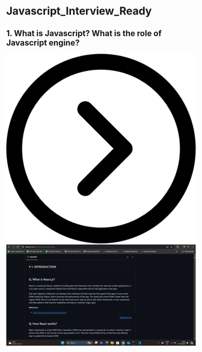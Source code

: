 # Javascript_Interview_Ready

## 1. What is Javascript? What is the role of Javascript engine?
![alt text](image.png)
![alt text](assets/images/image.png)